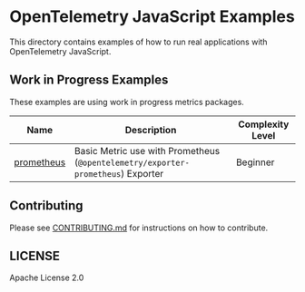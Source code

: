 # OpenTelemetry JavaScript Examples

This directory contains examples of how to run real applications with OpenTelemetry JavaScript.

## Work in Progress Examples

These examples are using work in progress metrics packages.

|Name | Description | Complexity Level |
|------------- | ------------- | ------------ |
|[prometheus](prometheus/) | Basic Metric use with Prometheus (`@opentelemetry/exporter-prometheus`) Exporter | Beginner |

## Contributing

Please see [CONTRIBUTING.md](https://github.com/open-telemetry/opentelemetry-js/blob/main/CONTRIBUTING.md) for instructions on how to contribute.

## LICENSE

Apache License 2.0
